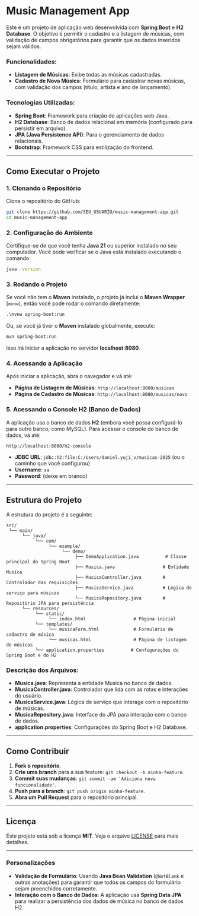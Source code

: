 
# Music Management App

Este é um projeto de aplicação web desenvolvida com **Spring Boot** e **H2 Database**. O objetivo é permitir o cadastro e a listagem de músicas, com validação de campos obrigatórios para garantir que os dados inseridos sejam válidos.

### Funcionalidades:
- **Listagem de Músicas**: Exibe todas as músicas cadastradas.
- **Cadastro de Nova Música**: Formulário para cadastrar novas músicas, com validação dos campos (título, artista e ano de lançamento).

### Tecnologias Utilizadas:
- **Spring Boot**: Framework para criação de aplicações web Java.
- **H2 Database**: Banco de dados relacional em memória (configurado para persistir em arquivo).
- **JPA (Java Persistence API)**: Para o gerenciamento de dados relacionais.
- **Bootstrap**: Framework CSS para estilização do frontend.

---

## Como Executar o Projeto

### 1. Clonando o Repositório

Clone o repositório do GitHub:

```bash
git clone https://github.com/SEU_USUARIO/music-management-app.git
cd music-management-app
```

### 2. Configuração do Ambiente

Certifique-se de que você tenha **Java 21** ou superior instalado no seu computador. Você pode verificar se o Java está instalado executando o comando:

```bash
java -version
```

### 3. Rodando o Projeto

Se você não tem o **Maven** instalado, o projeto já inclui o **Maven Wrapper** (`mvnw`), então você pode rodar o comando diretamente:

```bash
.\mvnw spring-boot:run
```

Ou, se você já tiver o **Maven** instalado globalmente, execute:

```bash
mvn spring-boot:run
```

Isso irá iniciar a aplicação no servidor **localhost:8080**.

### 4. Acessando a Aplicação

Após iniciar a aplicação, abra o navegador e vá até:

- **Página de Listagem de Músicas**: `http://localhost:8080/musicas`
- **Página de Cadastro de Músicas**: `http://localhost:8080/musicas/novo`

### 5. Acessando o Console H2 (Banco de Dados)

A aplicação usa o banco de dados **H2** (embora você possa configurá-lo para outro banco, como MySQL). Para acessar o console do banco de dados, vá até:

```
http://localhost:8080/h2-console
```

- **JDBC URL**: `jdbc:h2:file:C:/Users/daniel.yuji_v/musicas-2025` (ou o caminho que você configurou)
- **Username**: `sa`
- **Password**: (deixe em branco)

---

## Estrutura do Projeto

A estrutura do projeto é a seguinte:

```
src/
 └── main/
      └── java/
           └── com/
                └── example/
                     └── demo/
                          ├── DemoApplication.java          # Classe principal do Spring Boot
                          ├── Musica.java                  # Entidade Musica
                          ├── MusicaController.java        # Controlador das requisições
                          ├── MusicaService.java           # Lógica de serviço para músicas
                          └── MusicaRepository.java        # Repositório JPA para persistência
      └── resources/
           └── static/
                └── index.html                  # Página inicial
           └── templates/
                └── musicaForm.html             # Formulário de cadastro de música
                └── musicas.html                # Página de listagem de músicas
           └── application.properties          # Configurações do Spring Boot e do H2
```

### Descrição dos Arquivos:
- **Musica.java**: Representa a entidade Musica no banco de dados.
- **MusicaController.java**: Controlador que lida com as rotas e interações do usuário.
- **MusicaService.java**: Lógica de serviço que interage com o repositório de músicas.
- **MusicaRepository.java**: Interface do JPA para interação com o banco de dados.
- **application.properties**: Configurações do Spring Boot e H2 Database.

---

## Como Contribuir

1. **Fork o repositório**.
2. **Crie uma branch** para a sua feature: `git checkout -b minha-feature`.
3. **Commit suas mudanças**: `git commit -am 'Adiciona nova funcionalidade'`.
4. **Push para a branch**: `git push origin minha-feature`.
5. **Abra um Pull Request** para o repositório principal.

---

## Licença

Este projeto está sob a licença **MIT**. Veja o arquivo [LICENSE](LICENSE) para mais detalhes.

---

### Personalizações

- **Validação de Formulário**: Usando **Java Bean Validation** (`@NotBlank` e outras anotações) para garantir que todos os campos do formulário sejam preenchidos corretamente.
- **Interação com o Banco de Dados**: A aplicação usa **Spring Data JPA** para realizar a persistência dos dados de música no banco de dados H2.
